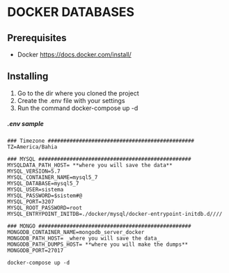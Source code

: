 # DOCKER DATABASES


## Prerequisites

- Docker https://docs.docker.com/install/



## Installing
1. Go to the dir where you cloned the project
2. Create the .env file with your settings
3. Run the command docker-compose up -d

##### .env sample
```
### Timezone ###############################################
TZ=America/Bahia

### MYSQL #################################################
MYSQLDATA_PATH_HOST= **where you will save the data**
MYSQL_VERSION=5.7
MYSQL_CONTAINER_NAME=mysql5_7
MYSQL_DATABASE=mysql5_7
MYSQL_USER=sistema
MYSQL_PASSWORD=$sistem#@
MYSQL_PORT=3207
MYSQL_ROOT_PASSWORD=root
MYSQL_ENTRYPOINT_INITDB=./docker/mysql/docker-entrypoint-initdb.d////

### MONGO #################################################
MONGODB_CONTAINER_NAME=mongodb_server_docker
MONGODB_PATH_HOST= _where you will save the data_
MONGODB_PATH_DUMPS_HOST= **where you will make the dumps**
MONGODB_PORT=27017
```

```
docker-compose up -d
```